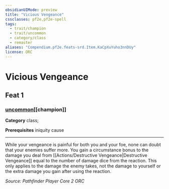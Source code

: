 ```yaml
---
obsidianUIMode: preview
title: "Vicious Vengeance"
cssclasses: pf2e,pf2e-spell
tags:
  - trait/champion
  - trait/uncommon
  - category/class
  - remaster
aliases: "Compendium.pf2e.feats-srd.Item.KaCpXuYuho3nnDUy"
license: ORC
---
```

# Vicious Vengeance
## Feat 1
### [uncommon](uncommon "Uncommon Rarity Trait")[[champion]]

**Category** class; 



**Prerequisites** iniquity cause
* * *
While your vengeance is painful for both you and your foe, none can doubt that your enemies suffer more. You gain a circumstance bonus to the damage you deal from [[Actions/Destructive Vengeance|Destructive Vengeance]] equal to the number of damage dice from the reaction. This only applies to the damage the enemy takes, not the damage to yourself or the extra damage you gain after using the reaction.

*Source: Pathfinder Player Core 2*
*ORC*